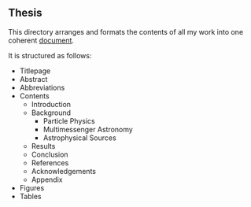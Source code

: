 ## Thesis

This directory arranges and formats the contents of all my work into one coherent [document](https://github.com/frtzzzzz/bachelor/blob/main/thesis/build/main.pdf).

It is structured as follows:

* Titlepage
* Abstract
* Abbreviations
* Contents
	* Introduction
	* Background
		* Particle Physics
		* Multimessenger Astronomy
		* Astrophysical Sources
	* Results
	* Conclusion
	* References
	* Acknowledgements
	* Appendix
* Figures
* Tables
